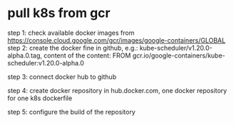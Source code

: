 # pull k8s from gcr

step 1: check available docker images from https://console.cloud.google.com/gcr/images/google-containers/GLOBAL 
step 2: create the docker fine in github, e.g.: kube-scheduler/v1.20.0-alpha.0.tag, content of the content:
        FROM gcr.io/google-containers/kube-scheduler:v1.20.0-alpha.0

step 3: connect docker hub to github

step 4: create docker repository in hub.docker.com, one docker repository for one k8s dockerfile

step 5: configure the build of the repository


